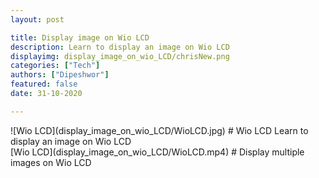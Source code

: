 ```yaml
---
layout: post

title: Display image on Wio LCD
description: Learn to display an image on Wio LCD
displayimg: display_image_on_wio_LCD/chrisNew.png
categories: ["Tech"]
authors: ["Dipeshwor"]
featured: false
date: 31-10-2020

---
```



<!--IMAGE_TEXT_OVERLAY creates a image with a text box over it--------------------->
<div class="image_text_overlay" markdown="1">
![Wio LCD](display_image_on_wio_LCD/WioLCD.jpg)
# Wio LCD
Learn to display an image on Wio LCD
</div>

<!--VIDEO_TEXT_OVERLAY creates a video with a text box over it--------------------->
<div class="video_text_overlay" markdown="1">
[Wio LCD](display_image_on_wio_LCD/WioLCD.mp4)
# Display multiple images on Wio LCD
</div>

<!--FREE WRITE lets you write any markdown you want (include images, lists, titles, code,etc)
               If something doesn't look how you expect on the page, try adding a linebreak after it--------------------->
<div class="free_write" markdown="1">
</div>
